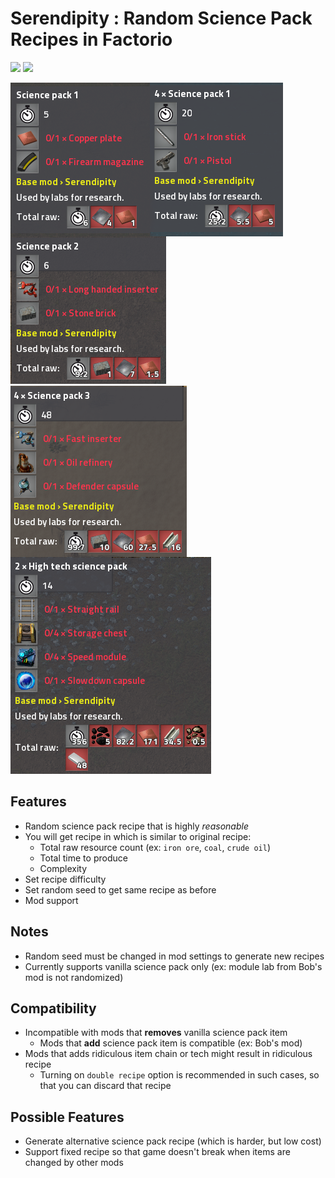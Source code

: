 # Serendipity : Random Science Pack Recipes in Factorio

<a href="https://www.factorio.com"><img src="https://badgen.net/badge/factorio/0.16/orange"/></a>
<a href="https://github.com/dnsdhrj/Serendipity/releases"><img src="https://badgen.net/github/release/dnsdhrj/serendipity"/></a>

<img src="https://github.com/dnsdhrj/Serendipity/blob/master/doc/images/sci1-1.png" align="left">
<img src="https://github.com/dnsdhrj/Serendipity/blob/master/doc/images/sci1-2.png" align="left">
<img src="https://github.com/dnsdhrj/Serendipity/blob/master/doc/images/sci2.png">
<img src="https://github.com/dnsdhrj/Serendipity/blob/master/doc/images/sci3.png" align="left">
<img src="https://github.com/dnsdhrj/Serendipity/blob/master/doc/images/hitech.png">


## Features
- Random science pack recipe that is highly *reasonable*
- You will get recipe in which is similar to original recipe:
  - Total raw resource count (ex: `iron ore`, `coal`, `crude oil`)
  - Total time to produce
  - Complexity
- Set recipe difficulty
- Set random seed to get same recipe as before
- Mod support

## Notes
- Random seed must be changed in mod settings to generate new recipes
- Currently supports vanilla science pack only (ex: module lab from Bob's mod is not randomized)

## Compatibility
- Incompatible with mods that **removes** vanilla science pack item
  - Mods that **add** science pack item is compatible (ex: Bob's mod)
- Mods that adds ridiculous item chain or tech might result in ridiculous recipe
  - Turning on `double recipe` option is recommended in such cases, so that you can discard that recipe

## Possible Features
- Generate alternative science pack recipe (which is harder, but low cost)
- Support fixed recipe so that game doesn't break when items are changed by other mods
